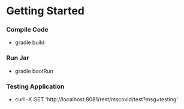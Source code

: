 # Getting Started

### Compile Code
* gradle build

### Run Jar
* gradle bootRun 

### Testing Application
* curl -X GET 'http://localhost:8081/rest/mscovid/test?msg=testing'

